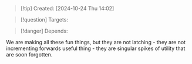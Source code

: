
>[!tip] Created: [2024-10-24 Thu 14:02]

>[!question] Targets: 

>[!danger] Depends: 

We are making all these fun things, but they are not latching - they are not incrementing forwards useful thing - they are singular spikes of utility that are soon forgotten.